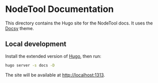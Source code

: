 # NodeTool Documentation

This directory contains the Hugo site for the NodeTool docs. It uses the [Docsy](https://www.docsy.dev/) theme.

## Local development

Install the extended version of [Hugo](https://gohugo.io/documentation/), then run:

```bash
hugo server -s docs -D
```

The site will be available at <http://localhost:1313>.
